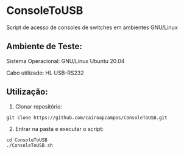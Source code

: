 # ConsoleToUSB
Script de acesso de consoles de switches em ambientes GNU/Linux 

## Ambiente de Teste:

Sistema Operacional: GNU/Linux Ubuntu 20.04

Cabo utilizado: HL USB-RS232

## Utilização:

1. Clonar repositório:
```
git clone https://github.com/cairoapcampos/ConsoleToUSB.git
```
2. Entrar na pasta e executar o script:
```
cd ConsoleToUSB
./ConsoleToUSB.sh
```

